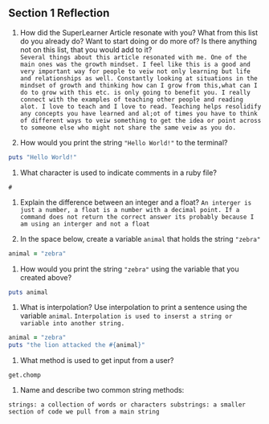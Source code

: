 ## Section 1 Reflection

1. How did the SuperLearner Article resonate with you? What from this list do you already do? Want to start doing or do more of? Is there anything not on this list, that you would add to it?  
```Several things about this article resonated with me. One of the main ones was the growth mindset. I feel like this is a good and very important way for people to veiw not only learning but life and relationships as well. Constantly looking at situations in the mindset of growth and thinking how can I grow from this,what can I do to grow with this etc. is only going to benefit you. I really connect with the examples of teaching other people and reading alot. I love to teach and I love to read. Teaching helps resolidify any concepts you have learned and al;ot of times you have to think of different ways to veiw something to get the idea or point across to someone else who might not share the same veiw as you do.```

1. How would you print the string `"Hello World!"` to the terminal? 

```ruby
puts "Hello World!"
```
    
1. What character is used to indicate comments in a ruby file?

`#`

1. Explain the difference between an integer and a float?
`An interger is just a number, a float is a number with a decimal point. If a command does not return the correct answer its probably because I am using an interger and not a float`

1. In the space below, create a variable `animal` that holds the string `"zebra"`

```ruby
animal = "zebra"
```

1. How would you print the string `"zebra"` using the variable that you created above?
```ruby
puts animal
```

1. What is interpolation? Use interpolation to print a sentence using the variable `animal`.
`Interpolation is used to inserst a string or variable into another string.`
```ruby
animal = "zebra"
puts "the lion attacked the #{animal}"
```

1. What method is used to get input from a user?

`get.chomp`

1. Name and describe two common string methods:

`strings: a collection of words or characters
substrings: a smaller section of code we pull from a main string`

